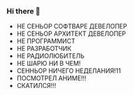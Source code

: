 ### Hi there 👋

- НЕ СЕНЬОР СОФТВАРЕ ДЕВЕЛОПЕР
- НЕ СЕНЬОР АРХИТЕКТ ДЕВЕЛОПЕР
- НЕ ПРОГРАММИСТ
- НЕ РАЗРАБОТЧИК
- НЕ РАДИОЛЮБИТЕЛЬ
- НЕ ШАРЮ НИ В ЧЕМ!
- СЕННЬОР НИЧЕГО НЕДЕЛАНИЯ!11
- ПОСМОТРЕЛ АНИМЕ!!!
- СКАТИЛСЯ!!!

<!--
**crazzzypeter/crazzzypeter** is a ✨ _special_ ✨ repository because its `README.md` (this file) appears on your GitHub profile.

Here are some ideas to get you started:

- 🔭 I’m currently working on ...
- 🌱 I’m currently learning ...
- 👯 I’m looking to collaborate on ...
- 🤔 I’m looking for help with ...
- 💬 Ask me about ...
- 📫 How to reach me: ...
- 😄 Pronouns: ...
- ⚡ Fun fact: ...
-->
